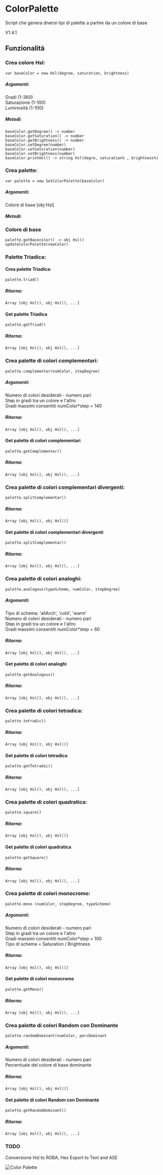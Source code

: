# ColorPalette

Script che genera diversi tipi di palette a partire da un colore di base

V1.4.1

## Funzionalità

### Crea colore Hsl:<br/>
```
var baseColor = new Hsl(degree, saturation, brightness)
```

##### Argomenti: <br/>
Gradi (1-360)<br/>
Saturazione (1-100)<br/> 
Luminosità (1-100)<br/>

##### Metodi:
```
baseColor.getDegree() -> number
baseColor.getSaturation() -> number
baseColor.getBrightness() -> number
baseColor.setDegree(number) 
baseColor.setSaturation(number)
baseColor.setBrightness(number)
baseColor.printHsl() -> string hsl(degre, saturation% , brightness%)

```

### Crea palette:<br/>
```
var palette = new SetColorPalette(baseColor)
```
##### Argomenti: <br/>
Colore di base [obj Hsl]

##### Metodi:

### Colore di base
```
palette.getBasecolor() -> obj Hsl()
updateColorPalette(newColor)
```
### Palette Triadica:<br/>
#### Crea palette Triadica:<br/>
```
palette.triad()
```
##### Ritorna:
```
Array [obj Hsl(), obj Hsl(), ...]
```
#### Get palette Triadica 
```
palette.getTriad()
```
##### Ritorna:
```
Array [obj Hsl(), obj Hsl(), ...]
```


### Crea palette di colori complementari:<br/>
```
palette.complementar(numColor, stepDegree)
```
##### Argomenti:<br/>
Numero di colori desiderati - numero pari <br/>
Step in gradi tra un colore e l'altro<br/>
Gradi massimi consentiti numColor*step = 140<br/>
##### Ritorna:
```
Array [obj Hsl(), obj Hsl(), ...]
```
#### Get palette di colori complementari 
```
palette.getComplementar()
```
##### Ritorna:
```
Array [obj Hsl(), obj Hsl(), ...]
```


### Crea palette di colori complementari divergenti:<br/>
```
palette.splitComplementar()
```
##### Ritorna:
```
Array [obj Hsl(), obj Hsl()]
```
#### Get palette di colori complementari divergenti 
```
palette.splitComplementar()
```
##### Ritorna:
```
Array [obj Hsl(), obj Hsl(), ...]
```


### Crea palette di colori analoghi:<br/>
```
palette.analogous(typeScheme, numColor, stepDegree)
```
##### Argomenti:<br/>
Tipo di schema: 'allArch', 'cold', 'warm'<br/> 
Numero di colori desiderati - numero pari<br/>
Step in gradi tra un colore e l'altro<br/>
Gradi massimi consentiti numColor*step = 60<br/>
##### Ritorna:
```
Array [obj Hsl(), obj Hsl(), ...]
```
#### Get palette di colori analoghi 
```
palette.getAnalogous()
```
##### Ritorna:
```
Array [obj Hsl(), obj Hsl(), ...]
```


### Crea palette di colori tetradica:<br/>
```
palette.tetradic()
```
##### Ritorna:
```
Array [obj Hsl(), obj Hsl()]
```
#### Get palette di colori tetradica 
```
palette.getTetradic()
```
##### Ritorna:
```
Array [obj Hsl(), obj Hsl(), ...]
```


### Crea palette di colori quadratica:<br/>
```
palette.square()
```
##### Ritorna:
```
Array [obj Hsl(), obj Hsl()]
```
#### Get palette di colori quadratica 
```
palette.getSquare()
```
##### Ritorna:
```
Array [obj Hsl(), obj Hsl(), ...]
```


### Crea palette di colori monocromo:<br/>
```
palette.mono (numColor, stepDegree, typeScheme)
```
##### Argomenti:<br/>
Numero di colori desiderati - numero pari <br/>
Step in gradi tra un colore e l'altro<br/>
Gradi massimi consentiti numColor*step = 100<br/>
Tipo di schema = Saturation / Brightness
##### Ritorna:
```
Array [obj Hsl(), obj Hsl()]
```
#### Get palette di colori monocromo 
```
palette.getMono()
```
##### Ritorna:
```
Array [obj Hsl(), obj Hsl(), ...]
```


### Crea palette di colori Random con Dominante
```
palette.randomDominant(numColor, percDominant
```
##### Argomenti:<br/>
Numero di colori desiderati - numero pari <br/>
Percentuale del colore di base dominante<br/>
##### Ritorna:
```
Array [obj Hsl(), obj Hsl()]
```
#### Get palette di colori Random con Dominante 
```
palette.getRandomDominant()
```
##### Ritorna:
```
Array [obj Hsl(), obj Hsl(), ...]
```

### TODO
Conversione Hsl to RGBA, Hex
Export to Text and ASE

![Color Palette](screen/screen141.png)
